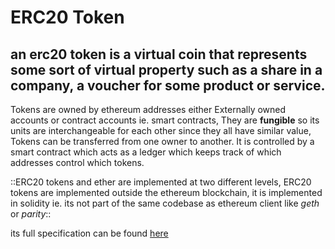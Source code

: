 # ERC20 Token

## an erc20 token is a virtual coin that represents some sort of virtual property such as a share in a company, a voucher for some product or service.

Tokens are owned by ethereum addresses either Externally owned accounts or contract accounts ie. smart contracts, They are **fungible** so its units are interchangeable for each other since they all have similar value, Tokens can be transferred from one owner to another. It is controlled by a smart contract which acts as a ledger which keeps track of which addresses control which tokens.

::ERC20 tokens and ether are implemented at two different levels, ERC20 tokens are implemented outside the ethereum blockchain, it is implemented in solidity ie. its not part of the same codebase as ethereum client like _geth_ or _parity_::

its full specification can be found [here](https://eips.ethereum.org/EIPS/eip-20)
